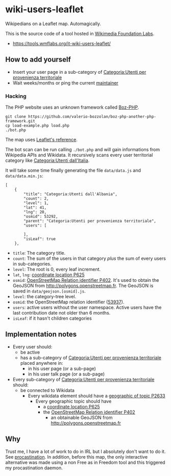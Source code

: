 # wiki-users-leaflet
Wikipedians on a Leaflet map. Automagically.

This is the source code of a tool hosted in [Wikimedia Foundation Labs](https://tools.wmflabs.org/).

* <https://tools.wmflabs.org/it-wiki-users-leaflet/>

## How to add yourself
* Insert your user page in a sub-category of [Categoria:Utenti per provenienza territoriale](https://it.wikipedia.org/wiki/Categoria:Utenti_per_provenienza_territoriale)
* Wait weeks/months or ping the current [maintainer](https://it.wikipedia.org/wiki/Wikipedia:Mappa_dei_wikipediani/ManutentoreLeaflet)

### Hacking
The PHP website uses an unknown framework called [Boz-PHP](https://github.com/valerio-bozzolan/boz-php-another-php-framework).

    git clone https://github.com/valerio-bozzolan/boz-php-another-php-framework.git
    cp load-example.php load.php
    ./bot.php

The map uses [Leaflet's reference](http://leafletjs.com/reference.html).

The bot scan can be run calling `./bot.php` and will gain informations from Wikipedia APIs and Wikidata. It recursively scans every user territorial category like [Categoria:Utenti dall'Italia](https://it.wikipedia.org/wiki/Categoria:Utenti_dall%27Italia).

It will take some time finally generating the file `data/data.js` and `data/data.min.js`:

```
[
    {
        "title": "Categoria:Utenti dall'Albania",
        "count": 2,
        "level": 1,
        "lat": 41,
        "lng": 20,
        "osmid": 53292,
        "parent": "Categoria:Utenti per provenienza territoriale",
        "users": [

        ],
        "isLeaf": true
    },
```

* `title`: The category title.
* `count`: The sum of the users in that category _plus_ the sum of every users in sub-categories.
* `level`: The root is 0, every leaf increment.
* `lat`, `lng`: [coordinate location P625](https://www.wikidata.org/wiki/Property:P625)
* `osmid`: [OpenStreetMap Relation identifier P402](https://www.wikidata.org/wiki/Property:P402). It's used to obtain the GeoJSON from <http://polygons.openstreetmap.fr>. The GeoJSON is saved in `data/geojson.[osmid].js`.
* `level`: the category-tree level.
* `osmid`: the OpenStreetMap relation identifier ([53937](https://www.openstreetmap.org/relation/53937)).
* `users`: active users without the user namespace. Active users have the last contribution date not older than 6 months.
* `isLeaf`: if it hasn't children categories

## Implementation notes
- Every user should:
  - be active
  - has a sub-category of [Categoria:Utenti per provenienza territoriale](https://it.wikipedia.org/wiki/Categoria:Utenti_per_provenienza_territoriale) placed anywhere in:
    - in his user page (or a sub-page)
    - in his user talk page (or a sub-page)
- Every sub-category of [Categoria:Utenti per provenienza territoriale](https://it.wikipedia.org/wiki/Categoria:Utenti_per_provenienza_territoriale) should:
  - be connected to Wikidata
    - Every wikidata element should have a [geographic of topic P2633](https://www.wikidata.org/wiki/Property:P2633)
      - Every geographic topic should have
        - a [coordinate location P625](https://www.wikidata.org/wiki/Property:P625)
        - the [OpenStreetMap Relation identifier P402](https://www.wikidata.org/wiki/Property:P402)
          - an obtainable GeoJSON from <http://polygons.openstreetmap.fr>

## Why
Trust me, I have a lot of work to do in IRL but I absolutely don't want to do it. See [procastination](https://en.wikipedia.org/wiki/Procrastination). In addition, before this map, the only interactive alternative was made using a non Free as in Freedom tool and this triggered my procastination daemon.

